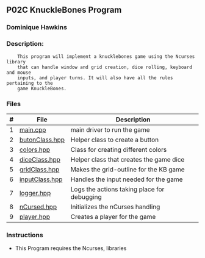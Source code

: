 ## P02C KnuckleBones Program
### Dominique Hawkins
### Description: 
		This program will implement a knucklebones game using the Ncurses library
		that can handle window and grid creation, dice rolling, keyboard and mouse
		inputs, and player turns. It will also have all the rules pertaining to the
		game KnuckleBones.
### Files
|   #   | File     | Description                      |
| :---: | -------- | -------------------------------- |
|   1   |[main.cpp](https://github.com/DomHaw21/2143-OOP-HAWKINS/blob/main/Assignments/P02C/main.cpp)| main driver to run the game|
|   2   |[butonClass.hpp](https://github.com/DomHaw21/2143-OOP-HAWKINS/blob/main/Assignments/P02C/buttonClass.hpp)| Helper class to create a button|
|   3   |[colors.hpp](https://github.com/DomHaw21/2143-OOP-HAWKINS/blob/main/Assignments/P02C/colors.hpp)| Class for creating different colors|
|   4   |[diceClass.hpp](https://github.com/DomHaw21/2143-OOP-HAWKINS/blob/main/Assignments/P02C/diceClass.hpp)| Helper class that creates the game dice|
|   5   |[gridClass.hpp](https://github.com/DomHaw21/2143-OOP-HAWKINS/blob/main/Assignments/P02C/gridClass.hpp)| Makes the grid-outline for the KB game|
|   6   |[inputClass.hpp](https://github.com/DomHaw21/2143-OOP-HAWKINS/blob/main/Assignments/P02C/inputClass.hpp)| Handles the input needed for the game|
|   7   |[logger.hpp](https://github.com/DomHaw21/2143-OOP-HAWKINS/blob/main/Assignments/P02C/logger.hpp)| Logs the actions taking place for debugging|
|   8   |[nCursed.hpp]()| Initializes the nCurses handling|
|   9   |[player.hpp]()| Creates a player for the game|
### Instructions
- This Program requires the Ncurses,  libraries
